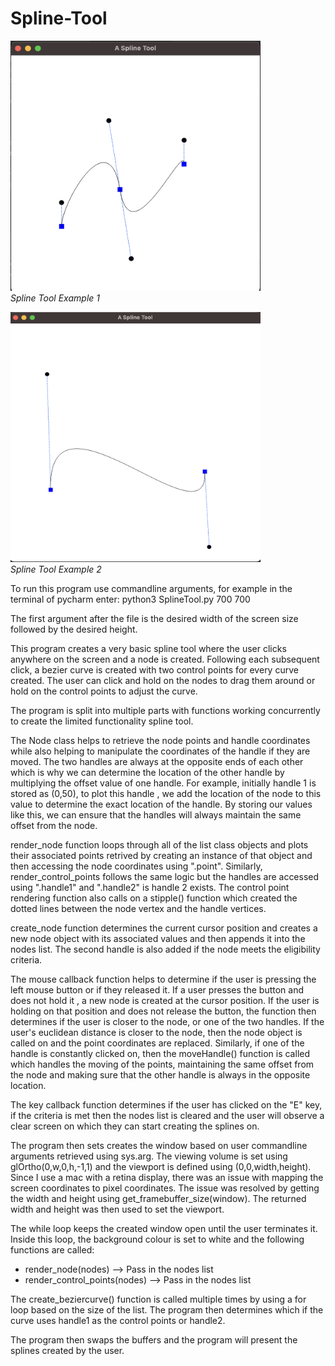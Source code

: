 # Spline-Tool



<p float="center">
  <img src="Images/S1.png" width="400" height ="400" />
  <br />
  <em>Spline Tool Example 1</em>
</p>

<p float="left">
  <img src="Images/S2.png" width="400" height ="400" />
  <br />
  <em>Spline Tool Example 2</em>
</p>


To run this program use commandline arguments, for example in the terminal of pycharm enter:
python3 SplineTool.py 700 700

The first argument after the file is the desired width of the screen size followed by the desired height.

This program creates a very basic spline tool where the user clicks anywhere on the screen and a node is created. Following each
subsequent click, a bezier curve is created with two control points for every curve created. The user can click and hold on
the nodes to drag them around or hold on the control points to adjust the curve.

The program is split into multiple parts with functions working concurrently to create the limited functionality spline tool.

The Node class helps to retrieve the node points and handle coordinates while also helping to manipulate the coordinates of
the handle if they are moved. The two handles are always at the opposite ends of each other which is why we can determine
the location of the other handle by multiplying the offset value of one handle. For example, initially handle 1 is stored as
(0,50), to plot this handle , we add the location of the node to this value to determine the exact location of the handle. By storing
our values like this, we can ensure that the handles will always maintain the same offset from the node.

render_node function loops through all of the list class objects and plots their associated points retrived by creating an
instance of that object and then accessing the node coordinates using ".point". Similarly, render_control_points follows the same logic
but the handles are accessed using ".handle1" and ".handle2" is handle 2 exists. The control point rendering function also calls
on a stipple() function which created the dotted lines between the node vertex and the handle vertices.

create_node function determines the current cursor position and creates a new node object with its associated values and then 
appends it into the nodes list. The second handle is also added if the node meets the eligibility criteria.

The mouse callback function helps to determine if the user is pressing the left mouse button or if they released it. If a user
presses the button and does not hold it , a new node is created at the cursor position. If the user is holding on that position and does not release
the button, the function then determines if the user is closer to the node, or one of the two handles. If the user's euclidean distance
is closer to the node, then the node object is called on and the point coordinates are replaced. Similarly, if one of the handle is
constantly clicked on, then the moveHandle() function is called which handles the moving of the points, maintaining the same offset from 
the node and making sure that the other handle is always in the opposite location.

The key callback function determines if the user has clicked on the "E" key, if the criteria is met then the nodes list is cleared
and the user will observe a clear screen on which they can start creating the splines on.

The program then sets creates the window based on user commandline arguments retrieved using sys.arg. The viewing volume is set
using glOrtho(0,w,0,h,-1,1) and the viewport is defined using (0,0,width,height). Since I use a mac with a retina display, there was
an issue with mapping the screen coordinates to pixel coordinates. The issue was resolved by getting the width and height using
get_framebuffer_size(window). The returned width and height was then used to set the viewport.

The while loop keeps the created window open until the user terminates it. Inside this loop, the background colour is set to white
and the following functions are called:
-  render_node(nodes) --> Pass in the nodes list
-  render_control_points(nodes) --> Pass in the nodes list

The create_beziercurve() function is called multiple times by using a for loop based on the size of the list. The program then determines
which if the curve uses handle1 as the control points or handle2.

The program then swaps the buffers and the program will present the splines created by the user.
